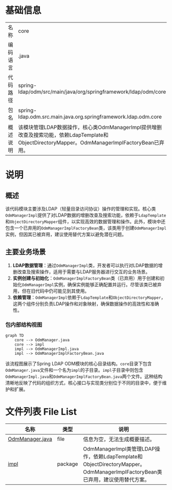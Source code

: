 # 基础信息

|      |      |
|------|------|
| 名称 | core |
| 编码语言 | .java |
| 代码路径 | spring-ldap/odm/src/main/java/org/springframework/ldap/odm/core |
| 包名 | spring-ldap.odm.src.main.java.org.springframework.ldap.odm.core |
| 概述说明 | 该模块管理LDAP数据操作，核心类OdmManagerImpl提供增删改查及搜索功能，依赖LdapTemplate和ObjectDirectoryMapper。OdmManagerImplFactoryBean已弃用。 |

# 说明

## 概述
该代码模块主要涉及LDAP（轻量目录访问协议）操作的管理和实现。核心类`OdmManagerImpl`提供了对LDAP数据的增删改查及搜索功能，依赖于`LdapTemplate`和`ObjectDirectoryMapper`组件，以实现高效的数据管理和操作。此外，模块中还包含一个已弃用的`OdmManagerImplFactoryBean`类，该类用于创建`OdmManagerImpl`实例，但因其已被弃用，建议使用替代方案以避免潜在问题。

## 主要业务场景
1. **LDAP数据管理**：通过`OdmManagerImpl`类，开发者可以执行对LDAP数据的增删改查及搜索操作，适用于需要与LDAP服务器进行交互的业务场景。
2. **实例创建与初始化**：`OdmManagerImplFactoryBean`类（已弃用）用于创建和初始化`OdmManagerImpl`实例，确保实例能够正确配置并运行。尽管该类已被弃用，但在旧代码中仍可能见到其使用。
3. **依赖管理**：`OdmManagerImpl`依赖于`LdapTemplate`和`ObjectDirectoryMapper`，这两个组件分别负责LDAP操作和对象映射，确保数据操作的高效性和准确性。


### 包内部结构视图

```mermaid
graph TD
    core --> OdmManager.java
    core --> impl
    impl --> OdmManagerImpl.java
    impl --> OdmManagerImplFactoryBean.java
```

该流程图展示了Spring LDAP ODM模块的核心目录结构。`core`目录下包含`OdmManager.java`文件和一个名为`impl`的子目录。`impl`子目录中则包含`OdmManagerImpl.java`和`OdmManagerImplFactoryBean.java`两个文件。这种结构清晰地反映了代码的组织方式，核心接口与实现类分别位于不同的目录中，便于维护和扩展。

# 文件列表 File List

| 名称   | 类型  | 说明 |
|-------|------|-------------|
| [OdmManager.java](OdmManager.md) | file | 信息为空，无法生成概要描述。 |
| [impl](impl/_module.md) | package | OdmManagerImpl类管理LDAP操作，依赖LdapTemplate和ObjectDirectoryMapper。OdmManagerImplFactoryBean类已弃用，建议使用替代方案。 |


